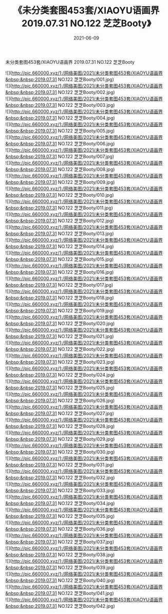 ﻿---
layout: post
title:  《未分类套图453套/XIAOYU语画界  2019.07.31 NO.122 芝芝Booty》
date:   2021-06-09
img: http://pic.660000.xyz/1:/网络美图/2021/未分类套图453套/XIAOYU语画界  2019.07.31 NO.122 芝芝Booty/000.jpg
categories: [美女, 清纯, 唯美]
---

未分类套图453套/XIAOYU语画界  2019.07.31 NO.122 芝芝Booty

 ![](http://pic.660000.xyz/1:/网络美图/2021/未分类套图453套/XIAOYU语画界&nbsp;&nbsp;2019.07.31 NO.122 芝芝Booty/001.jpg) <br>![](http://pic.660000.xyz/1:/网络美图/2021/未分类套图453套/XIAOYU语画界&nbsp;&nbsp;2019.07.31 NO.122 芝芝Booty/002.jpg) <br>![](http://pic.660000.xyz/1:/网络美图/2021/未分类套图453套/XIAOYU语画界&nbsp;&nbsp;2019.07.31 NO.122 芝芝Booty/003.jpg) <br>![](http://pic.660000.xyz/1:/网络美图/2021/未分类套图453套/XIAOYU语画界&nbsp;&nbsp;2019.07.31 NO.122 芝芝Booty/004.jpg) <br>![](http://pic.660000.xyz/1:/网络美图/2021/未分类套图453套/XIAOYU语画界&nbsp;&nbsp;2019.07.31 NO.122 芝芝Booty/005.jpg) <br>![](http://pic.660000.xyz/1:/网络美图/2021/未分类套图453套/XIAOYU语画界&nbsp;&nbsp;2019.07.31 NO.122 芝芝Booty/006.jpg) <br>![](http://pic.660000.xyz/1:/网络美图/2021/未分类套图453套/XIAOYU语画界&nbsp;&nbsp;2019.07.31 NO.122 芝芝Booty/007.jpg) <br>![](http://pic.660000.xyz/1:/网络美图/2021/未分类套图453套/XIAOYU语画界&nbsp;&nbsp;2019.07.31 NO.122 芝芝Booty/008.jpg) <br>![](http://pic.660000.xyz/1:/网络美图/2021/未分类套图453套/XIAOYU语画界&nbsp;&nbsp;2019.07.31 NO.122 芝芝Booty/009.jpg) <br>![](http://pic.660000.xyz/1:/网络美图/2021/未分类套图453套/XIAOYU语画界&nbsp;&nbsp;2019.07.31 NO.122 芝芝Booty/010.jpg) <br>![](http://pic.660000.xyz/1:/网络美图/2021/未分类套图453套/XIAOYU语画界&nbsp;&nbsp;2019.07.31 NO.122 芝芝Booty/011.jpg) <br>![](http://pic.660000.xyz/1:/网络美图/2021/未分类套图453套/XIAOYU语画界&nbsp;&nbsp;2019.07.31 NO.122 芝芝Booty/012.jpg) <br>![](http://pic.660000.xyz/1:/网络美图/2021/未分类套图453套/XIAOYU语画界&nbsp;&nbsp;2019.07.31 NO.122 芝芝Booty/013.jpg) <br>![](http://pic.660000.xyz/1:/网络美图/2021/未分类套图453套/XIAOYU语画界&nbsp;&nbsp;2019.07.31 NO.122 芝芝Booty/014.jpg) <br>![](http://pic.660000.xyz/1:/网络美图/2021/未分类套图453套/XIAOYU语画界&nbsp;&nbsp;2019.07.31 NO.122 芝芝Booty/015.jpg) <br>![](http://pic.660000.xyz/1:/网络美图/2021/未分类套图453套/XIAOYU语画界&nbsp;&nbsp;2019.07.31 NO.122 芝芝Booty/016.jpg) <br>![](http://pic.660000.xyz/1:/网络美图/2021/未分类套图453套/XIAOYU语画界&nbsp;&nbsp;2019.07.31 NO.122 芝芝Booty/017.jpg) <br>![](http://pic.660000.xyz/1:/网络美图/2021/未分类套图453套/XIAOYU语画界&nbsp;&nbsp;2019.07.31 NO.122 芝芝Booty/018.jpg) <br>![](http://pic.660000.xyz/1:/网络美图/2021/未分类套图453套/XIAOYU语画界&nbsp;&nbsp;2019.07.31 NO.122 芝芝Booty/019.jpg) <br>![](http://pic.660000.xyz/1:/网络美图/2021/未分类套图453套/XIAOYU语画界&nbsp;&nbsp;2019.07.31 NO.122 芝芝Booty/020.jpg) <br>![](http://pic.660000.xyz/1:/网络美图/2021/未分类套图453套/XIAOYU语画界&nbsp;&nbsp;2019.07.31 NO.122 芝芝Booty/021.jpg) <br>![](http://pic.660000.xyz/1:/网络美图/2021/未分类套图453套/XIAOYU语画界&nbsp;&nbsp;2019.07.31 NO.122 芝芝Booty/022.jpg) <br>![](http://pic.660000.xyz/1:/网络美图/2021/未分类套图453套/XIAOYU语画界&nbsp;&nbsp;2019.07.31 NO.122 芝芝Booty/023.jpg) <br>![](http://pic.660000.xyz/1:/网络美图/2021/未分类套图453套/XIAOYU语画界&nbsp;&nbsp;2019.07.31 NO.122 芝芝Booty/024.jpg) <br>![](http://pic.660000.xyz/1:/网络美图/2021/未分类套图453套/XIAOYU语画界&nbsp;&nbsp;2019.07.31 NO.122 芝芝Booty/025.jpg) <br>![](http://pic.660000.xyz/1:/网络美图/2021/未分类套图453套/XIAOYU语画界&nbsp;&nbsp;2019.07.31 NO.122 芝芝Booty/026.jpg) <br>![](http://pic.660000.xyz/1:/网络美图/2021/未分类套图453套/XIAOYU语画界&nbsp;&nbsp;2019.07.31 NO.122 芝芝Booty/027.jpg) <br>![](http://pic.660000.xyz/1:/网络美图/2021/未分类套图453套/XIAOYU语画界&nbsp;&nbsp;2019.07.31 NO.122 芝芝Booty/028.jpg) <br>![](http://pic.660000.xyz/1:/网络美图/2021/未分类套图453套/XIAOYU语画界&nbsp;&nbsp;2019.07.31 NO.122 芝芝Booty/029.jpg) <br>![](http://pic.660000.xyz/1:/网络美图/2021/未分类套图453套/XIAOYU语画界&nbsp;&nbsp;2019.07.31 NO.122 芝芝Booty/030.jpg) <br>![](http://pic.660000.xyz/1:/网络美图/2021/未分类套图453套/XIAOYU语画界&nbsp;&nbsp;2019.07.31 NO.122 芝芝Booty/031.jpg) <br>![](http://pic.660000.xyz/1:/网络美图/2021/未分类套图453套/XIAOYU语画界&nbsp;&nbsp;2019.07.31 NO.122 芝芝Booty/032.jpg) <br>![](http://pic.660000.xyz/1:/网络美图/2021/未分类套图453套/XIAOYU语画界&nbsp;&nbsp;2019.07.31 NO.122 芝芝Booty/033.jpg) <br>![](http://pic.660000.xyz/1:/网络美图/2021/未分类套图453套/XIAOYU语画界&nbsp;&nbsp;2019.07.31 NO.122 芝芝Booty/034.jpg) <br>![](http://pic.660000.xyz/1:/网络美图/2021/未分类套图453套/XIAOYU语画界&nbsp;&nbsp;2019.07.31 NO.122 芝芝Booty/035.jpg) <br>![](http://pic.660000.xyz/1:/网络美图/2021/未分类套图453套/XIAOYU语画界&nbsp;&nbsp;2019.07.31 NO.122 芝芝Booty/036.jpg) <br>![](http://pic.660000.xyz/1:/网络美图/2021/未分类套图453套/XIAOYU语画界&nbsp;&nbsp;2019.07.31 NO.122 芝芝Booty/037.jpg) <br>![](http://pic.660000.xyz/1:/网络美图/2021/未分类套图453套/XIAOYU语画界&nbsp;&nbsp;2019.07.31 NO.122 芝芝Booty/038.jpg) <br>![](http://pic.660000.xyz/1:/网络美图/2021/未分类套图453套/XIAOYU语画界&nbsp;&nbsp;2019.07.31 NO.122 芝芝Booty/039.jpg) <br>![](http://pic.660000.xyz/1:/网络美图/2021/未分类套图453套/XIAOYU语画界&nbsp;&nbsp;2019.07.31 NO.122 芝芝Booty/040.jpg) <br>![](http://pic.660000.xyz/1:/网络美图/2021/未分类套图453套/XIAOYU语画界&nbsp;&nbsp;2019.07.31 NO.122 芝芝Booty/041.jpg) <br>![](http://pic.660000.xyz/1:/网络美图/2021/未分类套图453套/XIAOYU语画界&nbsp;&nbsp;2019.07.31 NO.122 芝芝Booty/042.jpg) <br>